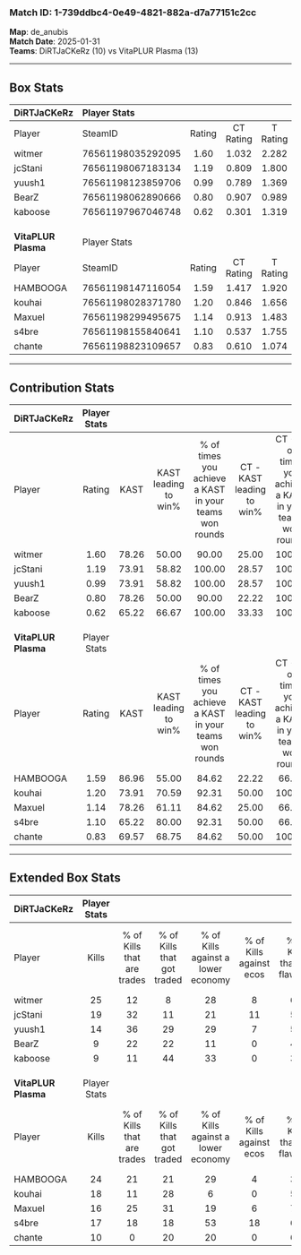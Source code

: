### Match ID: 1-739ddbc4-0e49-4821-882a-d7a77151c2cc  
**Map**: de_anubis  
**Match Date**: 2025-01-31  
**Teams**: DiRTJaCKeRz (10) vs VitaPLUR Plasma (13)  

---  

## Box Stats  

| **DiRTJaCKeRz**     | Player Stats      |        |           |          |       |       |       |         |        |      |     |
| :- | :- | :-: | :-: | :-: | :-: | :-: | :-: | :-: | :-: | :-: | :-: |
| Player              | SteamID           | Rating | CT Rating | T Rating | KAST  |  ADR  | Kills | Assists | Deaths | K/D  | HS% |
| witmer              | 76561198035292095 |  1.60  |   1.032   |  2.282   | 78.26 | 116.5 |  25   |    7    |   16   | 1.56 | 36  |
| jcStani             | 76561198067183134 |  1.19  |   0.809   |  1.800   | 73.91 | 70.1  |  19   |    5    |   16   | 1.19 | 42  |
| yuush1              | 76561198123859706 |  0.99  |   0.789   |  1.369   | 73.91 | 63.1  |  14   |    8    |   16   | 0.88 | 50  |
| BearZ               | 76561198062890666 |  0.80  |   0.907   |  0.989   | 78.26 | 60.7  |   9   |    6    |   17   | 0.53 | 33  |
| kaboose             | 76561197967046748 |  0.62  |   0.301   |  1.319   | 65.22 | 56.7  |   9   |    7    |   20   | 0.45 | 77  |
|                     |                   |        |           |          |       |       |       |         |        |      |     |
|                     |                   |        |           |          |       |       |       |         |        |      |     |
|                     |                   |        |           |          |       |       |       |         |        |      |     |
| **VitaPLUR Plasma** | Player Stats      |        |           |          |       |       |       |         |        |      |     |
| Player              | SteamID           | Rating | CT Rating | T Rating | KAST  |  ADR  | Kills | Assists | Deaths | K/D  | HS% |
| HAMBOOGA            | 76561198147116054 |  1.59  |   1.417   |  1.920   | 86.96 | 93.3  |  24   |    3    |   14   | 1.71 | 33  |
| kouhai              | 76561198028371780 |  1.20  |   0.846   |  1.656   | 73.91 | 77.3  |  18   |    5    |   15   | 1.20 | 55  |
| Maxuel              | 76561198299495675 |  1.14  |   0.913   |  1.483   | 78.26 | 84.6  |  16   |    7    |   17   | 0.94 | 68  |
| s4bre               | 76561198155840641 |  1.10  |   0.537   |  1.755   | 65.22 | 77.7  |  17   |    6    |   15   | 1.13 | 11  |
| chante              | 76561198823109657 |  0.83  |   0.610   |  1.074   | 69.57 | 65.2  |  10   |    5    |   15   | 0.67 | 60  |
---  

## Contribution Stats  

| **DiRTJaCKeRz**     | Player Stats |       |                      |                                                        |                           |                                                             |                          |                                                            |
| :- | :-: | :-: | :-: | :-: | :-: | :-: | :-: | :-: |
| Player              |    Rating    | KAST  | KAST leading to win% | % of times you achieve a KAST in your teams won rounds | CT - KAST leading to win% | CT - % of times you achieve a KAST in your teams won rounds | T - KAST leading to win% | T - % of times you achieve a KAST in your teams won rounds |
| witmer              |     1.60     | 78.26 |        50.00         |                         90.00                          |           25.00           |                           100.00                            |          70.00           |                           87.50                            |
| jcStani             |     1.19     | 73.91 |        58.82         |                         100.00                         |           28.57           |                           100.00                            |          80.00           |                           100.00                           |
| yuush1              |     0.99     | 73.91 |        58.82         |                         100.00                         |           28.57           |                           100.00                            |          80.00           |                           100.00                           |
| BearZ               |     0.80     | 78.26 |        50.00         |                         90.00                          |           22.22           |                           100.00                            |          77.78           |                           87.50                            |
| kaboose             |     0.62     | 65.22 |        66.67         |                         100.00                         |           33.33           |                           100.00                            |          88.89           |                           100.00                           |
|                     |              |       |                      |                                                        |                           |                                                             |                          |                                                            |
|                     |              |       |                      |                                                        |                           |                                                             |                          |                                                            |
|                     |              |       |                      |                                                        |                           |                                                             |                          |                                                            |
| **VitaPLUR Plasma** | Player Stats |       |                      |                                                        |                           |                                                             |                          |                                                            |
| Player              |    Rating    | KAST  | KAST leading to win% | % of times you achieve a KAST in your teams won rounds | CT - KAST leading to win% | CT - % of times you achieve a KAST in your teams won rounds | T - KAST leading to win% | T - % of times you achieve a KAST in your teams won rounds |
| HAMBOOGA            |     1.59     | 86.96 |        55.00         |                         84.62                          |           22.22           |                            66.67                            |          81.82           |                           90.00                            |
| kouhai              |     1.20     | 73.91 |        70.59         |                         92.31                          |           50.00           |                           100.00                            |          81.82           |                           90.00                            |
| Maxuel              |     1.14     | 78.26 |        61.11         |                         84.62                          |           25.00           |                            66.67                            |          90.00           |                           90.00                            |
| s4bre               |     1.10     | 65.22 |        80.00         |                         92.31                          |           50.00           |                            66.67                            |          90.91           |                           100.00                           |
| chante              |     0.83     | 69.57 |        68.75         |                         84.62                          |           50.00           |                           100.00                            |          80.00           |                           80.00                            |
---  

## Extended Box Stats  

| **DiRTJaCKeRz**     | Player Stats |                            |                            |                                    |                         |                              |                                 |        |                             |                                     |                          |                               |                            |
| :- | :-: | :-: | :-: | :-: | :-: | :-: | :-: | :-: | :-: | :-: | :-: | :-: | :-: |
| Player              |    Kills     | % of Kills that are trades | % of Kills that got traded | % of Kills against a lower economy | % of Kills against ecos | % of Kills that are flawless | % of Kills that are close duels | Deaths | % of Deaths that get traded | % of Deaths against a lower economy | % of Deaths against ecos | % of Deaths that are flawless | % of Deaths that are close |
| witmer              |      25      |             12             |             8              |                 28                 |            8            |              68              |                4                |   16   |              6              |                 13                  |            0             |              75               |             13             |
| jcStani             |      19      |             32             |             11             |                 21                 |           11            |              58              |                0                |   16   |             19              |                  6                  |            0             |              63               |             6              |
| yuush1              |      14      |             36             |             29             |                 29                 |            7            |              50              |                7                |   16   |             19              |                 19                  |            6             |              56               |             6              |
| BearZ               |      9       |             22             |             22             |                 11                 |            0            |              44              |               11                |   17   |             35              |                 12                  |            0             |              47               |             12             |
| kaboose             |      9       |             11             |             44             |                 33                 |            0            |              33              |                0                |   20   |             35              |                 15                  |            5             |              40               |             0              |
|                     |              |                            |                            |                                    |                         |                              |                                 |        |                             |                                     |                          |                               |                            |
|                     |              |                            |                            |                                    |                         |                              |                                 |        |                             |                                     |                          |                               |                            |
|                     |              |                            |                            |                                    |                         |                              |                                 |        |                             |                                     |                          |                               |                            |
| **VitaPLUR Plasma** | Player Stats |                            |                            |                                    |                         |                              |                                 |        |                             |                                     |                          |                               |                            |
| Player              |    Kills     | % of Kills that are trades | % of Kills that got traded | % of Kills against a lower economy | % of Kills against ecos | % of Kills that are flawless | % of Kills that are close duels | Deaths | % of Deaths that get traded | % of Deaths against a lower economy | % of Deaths against ecos | % of Deaths that are flawless | % of Deaths that are close |
| HAMBOOGA            |      24      |             21             |             21             |                 29                 |            4            |              38              |                8                |   14   |             29              |                 14                  |            0             |              57               |             0              |
| kouhai              |      18      |             11             |             28             |                 6                  |            0            |              50              |                6                |   15   |             20              |                 20                  |            0             |              40               |             0              |
| Maxuel              |      16      |             25             |             31             |                 19                 |            6            |              75              |                0                |   17   |             18              |                 18                  |            0             |              41               |             12             |
| s4bre               |      17      |             18             |             18             |                 53                 |           18            |              65              |               18                |   15   |             20              |                 20                  |            0             |              80               |             0              |
| chante              |      10      |             0              |             20             |                 20                 |            0            |              60              |                0                |   15   |              7              |                 27                  |            0             |              60               |             7              |
